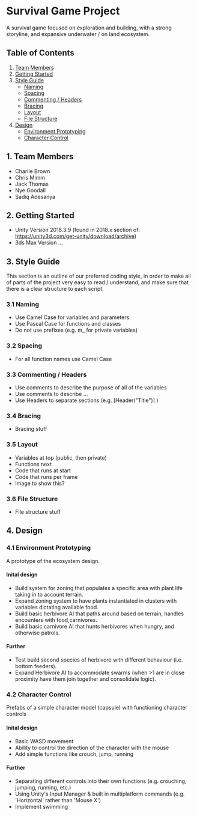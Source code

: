 # Survival Game Project
A survival game focused on exploration and building, with a strong storyline, and expansive underwater / on land ecosystem.

## Table of Contents
1. [Team Members](https://github.com/sargasso-studios/general_testing#1-team-members)
2. [Getting Started](https://github.com/sargasso-studios/general_testing#2-getting-started)
3. [Style Guide](https://github.com/sargasso-studios/general_testing#3-style-guide)
	- [Naming](https://github.com/sargasso-studios/general_testing#31-naming)
	- [Spacing](https://github.com/sargasso-studios/general_testing#32-spacing)
	- [Commenting / Headers](https://github.com/sargasso-studios/general_testing#33-commenting--headers)
	- [Bracing](https://github.com/sargasso-studios/general_testing#34-bracing)
	- [Layout](https://github.com/sargasso-studios/general_testing#35-layout)
	- [File Structure](https://github.com/sargasso-studios/general_testing#36-file-structure)
4. [Design](https://github.com/sargasso-studios/general_testing#4-design)
	- [Environment Prototyping](https://github.com/sargasso-studios/general_testing#41-environment-prototyping)
	- [Character Control](https://github.com/sargasso-studios/general_testing#42-character-control)

## 1. Team Members
- Charlie Brown
- Chris Mimm
- Jack Thomas
- Nye Goodall
- Sadiq Adesanya

## 2. Getting Started
- Unity Version 2018.3.9 (found in 2018.x section of: https://unity3d.com/get-unity/download/archive)
- 3ds Max Version ...

## 3. Style Guide
This section is an outline of our preferred coding style, in order to make all of parts of the project very easy to read / understand, and make sure that there is a clear structure to each script.

### 3.1 Naming
- Use Camel Case for variables and parameters 
- Use Pascal Case for functions and classes
- Do not use prefixes (e.g. m_ for private variables)

### 3.2 Spacing
- For all function names use Camel Case

### 3.3 Commenting / Headers
- Use comments to describe the purpose of all of the variables
- Use comments to describe ...
- Use Headers to separate sections (e.g. [Header("Title")] )

### 3.4 Bracing
- Bracing stuff

### 3.5 Layout
- Variables at top (public, then private)
- Functions next
- Code that runs at start
- Code that runs per frame
- Image to show this?

### 3.6 File Structure
- File structure stuff

## 4. Design
### 4.1 Environment Prototyping
A prototype of the ecosystem design.

#### Inital design
- Build system for zoning that populates a specific area with plant life taking in to account terrain.
- Expand zoning system to have plants instantiated in clusters with variables dictating available food.
- Build basic herbivore AI that paths around based on terrain, handles encounters with food,carnivores.
- Build basic carnivore AI that hunts herbivores when hungry, and otherwise patrols.

#### Further 
- Test build second species of herbivore with different behaviour (i.e. bottom feeders).
- Expand Herbivore AI to accommodate swarms (when >1 are in close proximity have them join together and consolidate logic).


### 4.2 Character Control
Prefabs of a simple character model (capsule) with functioning character controls

#### Inital design
- Basic WASD movement
- Ability to control the direction of the character with the mouse
- Add simple functions like crouch, jump, running

#### Further 
- Separating different controls into their own functions (e.g. crouching, jumping, running, etc.)
- Using Unity's Input Manager & built in multiplatform commands (e.g. 'Horizontal' rather than 'Mouse X')
- Implement swimming
